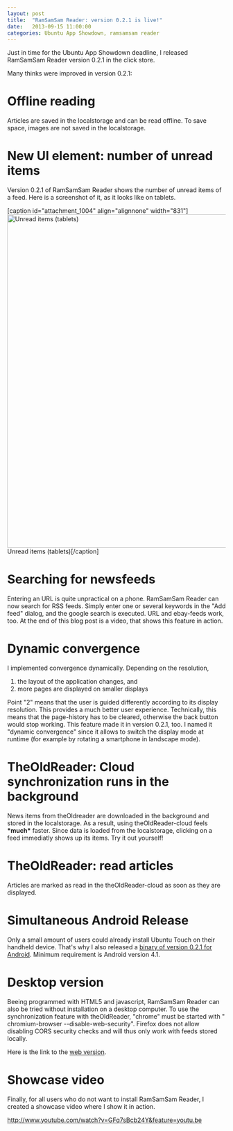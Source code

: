 ```yaml
---
layout: post
title:  "RamSamSam Reader: version 0.2.1 is live!"
date:   2013-09-15 11:00:00
categories: Ubuntu App Showdown, ramsamsam reader
---
```


Just in time for the Ubuntu App Showdown deadline, I released RamSamSam Reader version 0.2.1 in the click store. 

Many thinks were improved in version 0.2.1:


<h1>Offline reading</h1>
Articles are saved in the localstorage and can be read offline. To save space, images are not saved in the localstorage.

<h1>New UI element: number of unread items</h1>
Version 0.2.1 of RamSamSam Reader shows the number of unread items of a feed. Here is a screenshot of it, as it looks like on tablets. 

[caption id="attachment_1004" align="alignnone" width="831"]<a href="http://daniel-beck.org/wp-content/uploads/unreadItems-tablets1.png"><img src="http://daniel-beck.org/wp-content/uploads/unreadItems-tablets1.png" alt="Unread items (tablets)" width="831" height="769" class="size-full wp-image-1004" /></a> Unread items (tablets)[/caption]

<h1>Searching for newsfeeds</h1>
Entering an URL is quite unpractical on a phone. RamSamSam Reader can now search for RSS feeds. Simply enter one or several keywords in the "Add feed" dialog, and the google search is executed. URL and ebay-feeds work, too. At the end of this blog post is a video, that shows this feature in action.

<h1>Dynamic convergence</h1>
I implemented convergence dynamically. Depending on the resolution, 
<ol>
<li>the layout of the application changes, and</li>
<li>more pages are displayed on smaller displays</li>
</ol>

Point "2" means that the user is guided differently according to its display resolution. This provides a much better user experience. Technically, this means that the page-history has to be cleared, otherwise the back button would stop working. This feature made it in version 0.2.1, too. I named it "dynamic convergence" since it allows to switch the display mode at runtime (for example by rotating a smartphone in landscape mode).

<h1>TheOldReader: Cloud synchronization runs in the background</h1>
News items from theOldreader are downloaded in the background and stored in the localstorage.
As a result, using theOldReader-cloud feels <strong>*much*</strong> faster. Since data is loaded from the localstorage, clicking on a feed immediatly shows up its items. Try it out yourself!

<h1>TheOldReader: read articles</h1>
Articles are marked as read in the theOldReader-cloud as soon as they are displayed.



<h1>Simultaneous Android Release</h1>
Only a small amount of users could already install Ubuntu Touch on their handheld device. That's why I also released a <a href="http://daniel-beck.org/rss/RamSamSamReader-0.2.1.apk">binary of version 0.2.1 for Android</a>. Minimum requirement is Android version 4.1. 

<h1>Desktop version</h1>
Beeing programmed with HTML5 and javascript, RamSamSam Reader can also be tried without installation on a desktop computer. To use the synchronization feature with theOldReader, "chrome" must be started with " chromium-browser --disable-web-security". Firefox does not allow disabling CORS security checks and will thus only work with feeds stored locally.

Here is the link to the <a href="http://daniel-beck.org/rss">web version</a>.

<h1>Showcase video</h1>
Finally, for all users who do not want to install RamSamSam Reader, I created a showcase video where I show it in action.


http://www.youtube.com/watch?v=GFq7sBcb24Y&feature=youtu.be